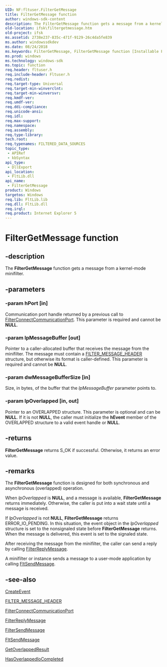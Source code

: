 ```yaml
---
UID: NF:fltuser.FilterGetMessage
title: FilterGetMessage function
author: windows-sdk-content
description: The FilterGetMessage function gets a message from a kernel-mode minifilter.
old-location: ifsk\filtergetmessage.htm
old-project: ifsk
ms.assetid: 2738e237-835c-471f-9129-26c4da5fe839
ms.author: windowssdkdev
ms.date: 08/24/2018
ms.keywords: FilterGetMessage, FilterGetMessage function [Installable File System Drivers], FltWin32ApiRef_2a4730dd-cee5-4a3e-b904-c19683fc314a.xml, fltuser/FilterGetMessage, ifsk.filtergetmessage
ms.prod: windows
ms.technology: windows-sdk
ms.topic: function
req.header: fltuser.h
req.include-header: Fltuser.h
req.redist: 
req.target-type: Universal
req.target-min-winverclnt: 
req.target-min-winversvr: 
req.kmdf-ver: 
req.umdf-ver: 
req.ddi-compliance: 
req.unicode-ansi: 
req.idl: 
req.max-support: 
req.namespace: 
req.assembly: 
req.type-library: 
tech.root: 
req.typenames: FILTERED_DATA_SOURCES
topic_type:
 - APIRef
 - kbSyntax
api_type:
 - DllExport
api_location:
 - FltLib.dll
api_name:
 - FilterGetMessage
product: Windows
targetos: Windows
req.lib: FltLib.lib
req.dll: FltLib.dll
req.irql: 
req.product: Internet Explorer 5
---
```


# FilterGetMessage function


## -description


The <b>FilterGetMessage</b> function gets a message from a kernel-mode minifilter. 


## -parameters




### -param hPort [in]

Communication port handle returned by a previous call to <a href="https://msdn.microsoft.com/294783f2-2cbf-4eea-82ae-a396c62f911a">FilterConnectCommunicationPort</a>. This parameter is required and cannot be <b>NULL</b>. 


### -param lpMessageBuffer [out]

Pointer to a caller-allocated buffer that receives the message from the minifilter. The message must contain a <a href="https://msdn.microsoft.com/294e5475-3aca-4758-87ed-07892a910b4f">FILTER_MESSAGE_HEADER</a> structure, but otherwise its format is caller-defined. This parameter is required and cannot be <b>NULL</b>. 


### -param dwMessageBufferSize [in]

Size, in bytes, of the buffer that the <i>lpMessageBuffer</i> parameter points to. 


### -param lpOverlapped [in, out]

Pointer to an OVERLAPPED structure. This parameter is optional and can be <b>NULL</b>. If it is not <b>NULL</b>, the caller must initialize the <b>hEvent</b> member of the OVERLAPPED structure to a valid event handle or <b>NULL</b>. 


## -returns



<b>FilterGetMessage</b> returns S_OK if successful. Otherwise, it returns an error value. 




## -remarks



The <b>FilterGetMessage</b> function is designed for both synchronous and asynchronous (overlapped) operation. 

When <i>lpOverlapped</i> is <b>NULL</b>, and a message is available, <b>FilterGetMessage</b>  returns immediately. Otherwise, the caller is put into a wait state until a message is received.

If <i>lpOverlapped</i> is not <b>NULL</b>, <b>FilterGetMessage</b> returns ERROR_IO_PENDING. In this situation, the event object in the <i>lpOverlapped</i> structure is set to the nonsignaled state before <b>FilterGetMessage</b> returns. When the message is delivered, this event is set to the signaled state.

After receiving the message from the minifilter, the caller can send a reply by calling <a href="https://msdn.microsoft.com/e0a0033c-2ea8-4e5b-bcae-680247ea6157">FilterReplyMessage</a>. 

A minifilter or instance sends a message to a user-mode application by calling <a href="https://msdn.microsoft.com/83e8389f-1960-4fe0-9a33-526311ecba82">FltSendMessage</a>.  




## -see-also




<a href="http://go.microsoft.com/fwlink/p/?linkid=139082">CreateEvent</a>



<a href="https://msdn.microsoft.com/294e5475-3aca-4758-87ed-07892a910b4f">FILTER_MESSAGE_HEADER</a>



<a href="https://msdn.microsoft.com/294783f2-2cbf-4eea-82ae-a396c62f911a">FilterConnectCommunicationPort</a>



<a href="https://msdn.microsoft.com/e0a0033c-2ea8-4e5b-bcae-680247ea6157">FilterReplyMessage</a>



<a href="https://msdn.microsoft.com/e0a5d790-280d-43ff-a170-14b28b3da02a">FilterSendMessage</a>



<a href="https://msdn.microsoft.com/83e8389f-1960-4fe0-9a33-526311ecba82">FltSendMessage</a>



<a href="http://go.microsoft.com/fwlink/p/?linkid=139083">GetOverlappedResult</a>



<a href="http://go.microsoft.com/fwlink/p/?linkid=139084">HasOverlappedIoCompleted</a>
 

 

